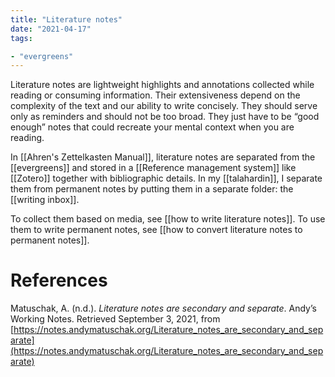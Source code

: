 ```yaml
---
title: "Literature notes"
date: "2021-04-17"
tags:

- "evergreens"
---
```


Literature notes are lightweight highlights and annotations collected while reading or consuming information. Their extensiveness depend on the complexity of the text and our ability to write concisely. They should serve only as reminders and should not be too broad. They just have to be “good enough” notes that could recreate your mental context when you are reading.

In [[Ahren's Zettelkasten Manual]], literature notes are separated from the [[evergreens]] and stored in a [[Reference management system]] like [[Zotero]] together with bibliographic details. In my [[talahardin]], I separate them from permanent notes by putting them in a separate folder: the [[writing inbox]].

To collect them based on media, see [[how to write literature notes]]. To use them to write permanent notes, see [[how to convert literature notes to permanent notes]].

# References

Matuschak, A. (n.d.). *Literature notes are secondary and separate*. Andyʼs Working Notes. Retrieved September 3, 2021, from [https://notes.andymatuschak.org/Literature_notes_are_secondary_and_separate](https://notes.andymatuschak.org/Literature_notes_are_secondary_and_separate)